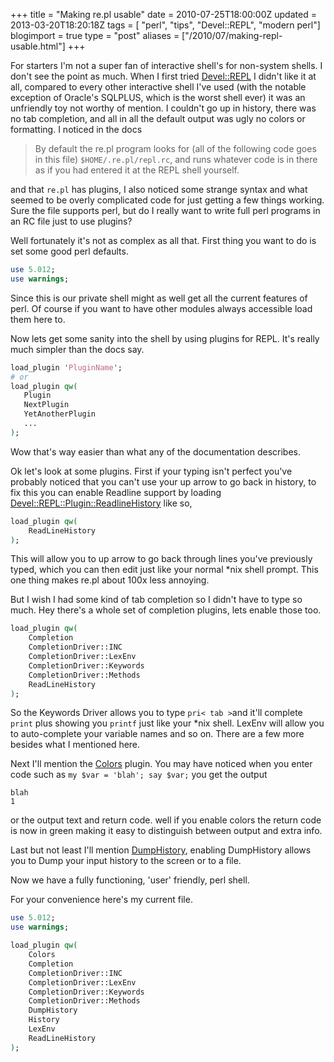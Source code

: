 +++
title = "Making re.pl usable"
date = 2010-07-25T18:00:00Z
updated = 2013-03-20T18:20:18Z
tags = [ "perl", "tips", "Devel::REPL", "modern perl"]
blogimport = true 
type = "post"
aliases = ["/2010/07/making-repl-usable.html"]
+++

For starters I'm not a super fan of interactive shell's for non-system shells. I don't see the point as much. When I
first tried [Devel::REPL][develrepl] I didn't like it at all, compared to every other interactive shell I've used
(with the notable exception of Oracle's SQLPLUS, which is the worst shell ever) it was an unfriendly toy not worthy of
mention. I couldn't go up in history, there was no tab completion, and all in all the default output was ugly no colors
or formatting. I noticed in the docs

> By default the re.pl program looks for (all of the following code goes in this file) `$HOME/.re.pl/repl.rc`, and runs
whatever code is in there as if you had entered it at the REPL shell yourself.

and that `re.pl` has plugins, I also noticed some strange syntax and what seemed to be overly complicated code for just
getting a few things working. Sure the file supports perl, but do I really want to write full perl programs in an RC
file just to use plugins?

Well fortunately it's not as complex as all that. First thing you want to do is set some good perl defaults.
```perl
use 5.012;
use warnings;
```

Since this is our private shell might as well get all the current features of perl. Of course if you want to have other
modules always accessible load them here to.

Now lets get some sanity into the shell by using plugins for REPL. It's really much simpler than the docs say.
```perl
load_plugin 'PluginName';
# or
load_plugin qw(
   Plugin
   NextPlugin
   YetAnotherPlugin
   ...
);
```
Wow that's way easier than what any of the documentation describes.

Ok let's look at some plugins. First if your typing isn't perfect you've probably noticed that you can't use your up
arrow to go back in history, to fix this you can enable Readline support by loading 
[Devel::REPL::Plugin::ReadlineHistory][readline] like so, 
```perl
load_plugin qw(
    ReadLineHistory
);
```
This will allow you to up arrow to go back through lines you've previously typed, which you can then edit just like
your normal *nix shell prompt. This one thing makes re.pl about 100x less annoying.

But I wish I had some kind of tab completion so I didn't have to type so much. Hey there's a whole set of completion
plugins, lets enable those too.
```perl
load_plugin qw(
    Completion
    CompletionDriver::INC
    CompletionDriver::LexEnv
    CompletionDriver::Keywords
    CompletionDriver::Methods
    ReadLineHistory
);
```


So the Keywords Driver allows you to type `pri< tab >`and it'll complete `print` plus showing you `printf` just like
your *nix shell. LexEnv will allow you to auto-complete your variable names and so on. There are a few more besides
what I mentioned here.

Next I'll mention the [Colors][colors] plugin. You may have noticed when you enter code such as 
`my $var = 'blah'; say $var;` you get the output 
```
blah
1
```
or the output text and return code. well if you enable colors the return code is now in green making it easy to
distinguish between output and extra info.

Last but not least I'll mention [DumpHistory][dumphist], enabling DumpHistory allows you to Dump your input history to
the screen or to a file.

Now we have a fully functioning, 'user' friendly, perl shell.

For your convenience here's my current file.
```perl
use 5.012;
use warnings;

load_plugin qw(
    Colors
    Completion
    CompletionDriver::INC
    CompletionDriver::LexEnv
    CompletionDriver::Keywords
    CompletionDriver::Methods
    DumpHistory
    History
    LexEnv
    ReadLineHistory
);
```

[develrepl]: https://metacpan.org/pod/Devel::REPL
[readline]: https://metacpan.org/pod/Devel::REPL::Plugin::ReadLineHistory
[colors]: https://metacpan.org/pod/Devel::REPL::Plugin::Colors
[dumphist]: https://metacpan.org/pod/Devel::REPL::Plugin::DumpHistory
